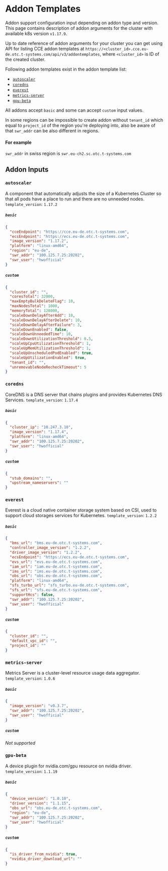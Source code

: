 # Addon Templates

Addon support configuration input depending on addon type and version. This page contains description of addon arguments
for the cluster with available k8s version `v1.17.9`.

Up to date reference of addon arguments for your cluster you can get using API for listing CCE addon templates
at `https://<cluster_id>.cce.eu-de.otc.t-systems.com/api/v3/addontemplates`, where `<cluster_id>` is ID of the created
cluster.

Following addon templates exist in the addon template list:

- [`autoscaler`](#autoscaler)
- [`coredns`](#coredns)
- [`everest`](#everest)
- [`metrics-server`](#metrics-server)
- [`gpu-beta`](#gpu-beta)

All addons accept `basic` and some can accept `custom` input values.

In some regions can be impossible to create addon without `tenant_id` which equal to `project_id` of the region you're deploying into,
also be aware of that `swr_addr` can be also different in regions.

#### For example
`swr_addr` in swiss region is `swr.eu-ch2.sc.otc.t-systems.com`

## Addon Inputs

### `autoscaler`

A component that automatically adjusts the size of a Kubernetes Cluster so that all pods have a place to run and there
are no unneeded nodes.
`template_version`: `1.17.2`

##### `basic`

```json
{
  "cceEndpoint": "https://cce.eu-de.otc.t-systems.com",
  "ecsEndpoint": "https://ecs.eu-de.otc.t-systems.com",
  "image_version": "1.17.2",
  "platform": "linux-amd64",
  "region": "eu-de",
  "swr_addr": "100.125.7.25:20202",
  "swr_user": "hwofficial"
}
```

##### `custom`

```json
{
  "cluster_id": "",
  "coresTotal": 32000,
  "maxEmptyBulkDeleteFlag": 10,
  "maxNodesTotal": 1000,
  "memoryTotal": 128000,
  "scaleDownDelayAfterAdd": 10,
  "scaleDownDelayAfterDelete": 10,
  "scaleDownDelayAfterFailure": 3,
  "scaleDownEnabled": false,
  "scaleDownUnneededTime": 10,
  "scaleDownUtilizationThreshold": 0.5,
  "scaleUpCpuUtilizationThreshold": 1,
  "scaleUpMemUtilizationThreshold": 1,
  "scaleUpUnscheduledPodEnabled": true,
  "scaleUpUtilizationEnabled": true,
  "tenant_id": "",
  "unremovableNodeRecheckTimeout": 5
}
```

### `coredns`

CoreDNS is a DNS server that chains plugins and provides Kubernetes DNS Services.
`template_version`: `1.17.4`

##### `basic`

```json
{
  "cluster_ip": "10.247.3.10",
  "image_version": "1.17.4",
  "platform": "linux-amd64",
  "swr_addr": "100.125.7.25:20202",
  "swr_user": "hwofficial"
}
```

##### `custom`

```json
{
  "stub_domains": "",
  "upstream_nameservers": ""
}
```

### `everest`

Everest is a cloud native container storage system based on CSI, used to support cloud storages services for Kubernetes.
`template_version`: `1.2.2`

##### `basic`

```json
{
  "bms_url": "bms.eu-de.otc.t-systems.com",
  "controller_image_version": "1.2.2",
  "driver_image_version": "1.2.2",
  "ecsEndpoint": "https://ecs.eu-de.otc.t-systems.com",
  "evs_url": "evs.eu-de.otc.t-systems.com",
  "iam_url": "iam.eu-de.otc.t-systems.com",
  "ims_url": "ims.eu-de.otc.t-systems.com",
  "obs_url": "obs.eu-de.otc.t-systems.com",
  "platform": "linux-amd64",
  "sfs_turbo_url": "sfs_turbo.eu-de.otc.t-systems.com",
  "sfs_url": "sfs.eu-de.otc.t-systems.com",
  "supportHcs": false,
  "swr_addr": "100.125.7.25:20202",
  "swr_user": "hwofficial"
}
```

##### `custom`

```json
{
  "cluster_id": "",
  "default_vpc_id": "",
  "project_id": ""
}
```

### `metrics-server`

Metrics Server is a cluster-level resource usage data aggregator.
`template_version`: `1.0.6`

##### `basic`

```json
{
  "image_version": "v0.3.7",
  "swr_addr": "100.125.7.25:20202",
  "swr_user": "hwofficial"
}
```

##### `custom`

_Not supported_

### `gpu-beta`

A device plugin for nvidia.com/gpu resource on nvidia driver.
`template_version`: `1.1.19`

##### `basic`

```json
{
  "device_version": "1.0.10",
  "driver_version": "1.1.15",
  "obs_url": "obs.eu-de.otc.t-systems.com",
  "region": "eu-de",
  "swr_addr": "100.125.7.25:20202",
  "swr_user": "hwofficial"
}
```

##### `custom`

```json
{
  "is_driver_from_nvidia": true,
  "nvidia_driver_download_url": ""
}
```
